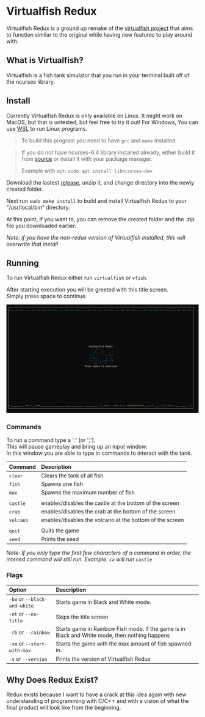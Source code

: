 # Virtualfish Redux
Virtualfish Redux is a ground up remake of the [virtualfish project](https://www.github.com/kirkseytc/virtualfish) that aims 
to function similar to the original while having new features to play around with.

## What is Virtualfish?
Virtualfish is a fish tank simulator that you run in your terminal built off of the ncurses library.

## Install
Currently Virtualfish Redux is only available on Linux. 
It might work on MacOS, but that is untested, but feel free to try it out! 
For Windows, You can use [WSL](https://learn.microsoft.com/en-us/windows/wsl/install) to run Linux programs.

> To build this program you need to have `gcc` and `make` installed.

> If you do not have ncurses-6.4 library installed already, either build it from [source](https://invisible-island.net/ncurses/#download)
> or install it with your package manager.
>
> Example with `apt`: `sudo apt install libncurses-dev`

Download the lastest [release](https://github.com/kirkseytc/virtualfish-redux/releases), unzip it, and change directory into the newly created folder.

Next run `sudo make install` to build and install Virtualfish Redux to your "/usr/local/bin" directory.

At this point, if you want to, you can remove the created folder and the .zip file you downloaded earlier.

_Note: if you have the non-redux version of Virtualfish installed, this will overwrite that install_

## Running
To run Virtualfish Redux either run `virtualfish` or `vfish`.

After starting execution you will be greeted with this title screen.  
Simply press space to continue.

<img src="imgs/title_screen.png" alt="Screenshot of the Title Screen" width="640">

### Commands
To run a command type a ':' (or ';').  
This will pause gameplay and bring up an input window.  
In this window you are able to type in commands to interact with the tank.  

|Command|Description|
|:-|:-|
|`clear`|Clears the tank of all fish|
|`fish`|Spawns one fish|
|`max`|Spawns the maximum number of fish|
||||
|`castle`|enables/disables the castle at the bottom of the screen|
|`crab`|enables/disables the crab at the bottom of the screen|
|`volcano`|enables/disables the volcano at the bottom of the screen|
||||
|`quit`|Quits the game|
|`seed`|Prints the seed|

_Note: If you only type the first few characters of a command in order, the intened command will still run. Example: `ca` will run `castle`_

### Flags
|Option|Description|
|:-|:-|
|`-bw` or `--black-and-white`|Starts game in Black and White mode.|
|`-nt` or `--no-title`|Skips the title screen|
|`-rb` or `--rainbow`|Starts game in Rainbow Fish mode. If the game is in Black and White mode, then nothing happens|
|`-sm` or `--start-with-max`|Starts the game with the max amount of fish spawned in.|
|`-v` or `--version`|Prints the version of Virtualfish Redux|

## Why Does Redux Exist?
Redux exists because I want to have a crack at this idea again with
new understanding of programming with C/C++ and with a vision of 
what the final product will look like from the beginning.

